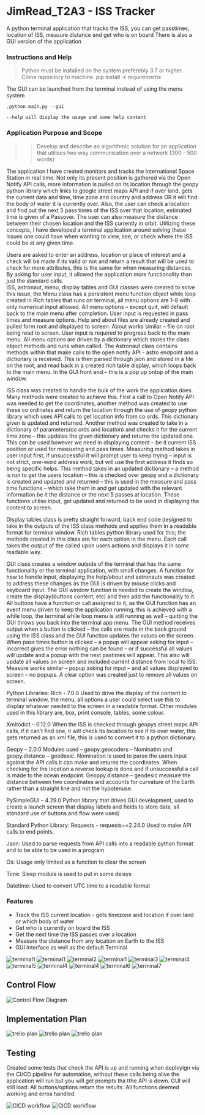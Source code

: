 # JimRead_T2A3 - ISS Tracker

A python terminal application that tracks the ISS, you can get passtimes, location of ISS, measure distance and get who is on board 
There is also a GUI version of the application

### Instructions and Help

> Python must be installed on the system preferebly 3.7 or higher.
> Clone repository to machine.
>pip install -r requirements

The GUI can be launched from the terminal instead of using the menu system
```
.python main.py --gui
```
```
--help will display the usage and some help content
```

### Application Purpose and Scope

>> Develop and describe an algorithmic solution for an application that utilises two way communication over a network (300 - 500 words)

The application I have created monitors and tracks the International Space Station in real time.  Not only its present position is gathered via the Open Notify API calls, more information is pulled on its location through the geopy python library which links to google street maps API and if over land, gets the current data and time, time zone and country and address OR it will find the body of water it is currently over.  Also, the user can check a location and find out the next 5 pass times of the ISS over that location, estimated time is given of a Passover.  The user can also measure the distance between their chosen location and the ISS currently in orbit.  Utilizing these concepts, I have developed a terminal application around solving these issues one could have when wanting to view, see, or check where the ISS could be at any given time.

Users are asked to enter an address, location or place of interest and a check will be made if its valid or not and return a result that will be used to check for more attributes, this is the same for when measuring distances.  By asking for user input, it allowed the application more functionality than just the standard calls.  
ISS, astronaut, menu, display tables and GUI classes were created to solve this issue, the Menu class has a persistent menu function object while loop created in Rich tables that runs on terminal, all menu options are 1-8 with only numerical input allowed.  All menu options – except quit, will default back to the main menu after completion.  User input is requested in pass times and measure options.  Help and about files are already created and pulled form root and displayed to screen.  About works similar – file on root being read to screen. User input is required to progress back to the main menu.   All menu options are driven by a dictionary which stores the class object methods and runs when called.
The Astronaut class contains methods within that make calls to the open notify API -  astro endpoint and a dictionary is received.  This is then parsed through json and stored in a file on the root, and read back in a created rich table display, which loops back to the main menu.  In the GUI front end – this is a pop up ontop of the main window.

ISS class was created to handle the bulk of the work the application does.  Many methods were created to achieve this.  First a call to Open Notify API was needed to get the coordinates, another method was created to use these co ordinates and return the location through the use of geopy python library which uses API calls to get location info from co ords.  This dictionary given is updated and returned.  Another method was created to take in a dictionary of parameters(co ords and location) and checks it for the current time zone – this updates the given dictionary and returns the updated one.  This can be used however we need in displaying content – be it current ISS position or used for measuring and pass times.  Measuring method takes in user input first, if unsuccessful it will prompt user to keep trying – input is not strict, one-word address work, but will use the first address it finds so being specific helps.  This method takes in an updated dictionary – a method is run to get the users location – this is checked over geopy and a dictionary is created and updated and returned – this is used in the measure and pass time functions – which take them in and get updated with the relevant information be it the distance or the next 5 passes at location.  These functions utilise input, get updated and returned to be used in displaying the content to screen.   

Display tables class is pretty straight forward, back end code designed to take in the outputs of the ISS class methods and applies them in a readable format for terminal window. Rich tables python library used for this; the methods created in this class are for each option in the menu.  Each call takes the output of the called upon users actions and displays it in some readable way.  

GUI class creates a window outside of the terminal that has the same functionality or the terminal application, with small changes.  A function for how to handle input, displaying the help/about and astronauts was created to address these changes as the GUI is driven by mouse clicks and keyboard input.   The GUI window function is needed to create the window, create the display(buttons content, etc) and then add the functionality to it.  All buttons have a function or call assigned to it, as the GUI function has an event menu driven to keep the application running, this is achieved with a while loop, the terminal while loop menu is still running as well – quitting the GUI throws you back into the terminal app menu.   The GUI method receives output when a button is clicked – the calls are made in the back ground using the ISS class and the GUI function updates the values on the screen.   When pass times button is clicked – a popup will appear asking for input – incorrect gives the error nothing can be found – or if successful all values will update and a popup with the next pastimes will appear.  This also will update all values on screen and included current distance from local to ISS.  Measure works similar – popup asking for input – and all values displayed to screen – no popups.  A clear option was created just to remove all values on screen.  

Python Libraries:
Rich - 7.0.0
Used to drive the display of the content to terminal window, the menu, all options a user could select use this to display whatever needed to the screen in a readable format. Other modules used in this library are, box, print console, tables, some colour.

Xmltodict – 0.12.0
When the ISS is checked through geopys street maps API calls, if it can’t find one, it will check its location to see if its over water, this gets returned as an xml file, this is used to convert it to a python dictionary.

Geopy – 2.0.0
Modules used – geopy.geocoders – Nominatim and geopy.distance – geodesic.  Nomination is used to parse the users input against the API calls it can make and returns the coordinates.  When checking for the location a reverse lookup is done and if unsuccessful a call is made to the ocean endpoint. Geoppy.distance – geodesic measure the distance between two coordinates and accounts for curvature of the Earth rather than a straight line and not the hypotenuse.

PySimpleGUI – 4.29.0
Python library that drives GUI development, used to create a launch screen that display labels and fields to store data, all standard use of buttons and flow were used/

Standard Python Library:
Requests  - requests~=2.24.0
Used to make API calls to end points. 

Json:
Used to parse requests from API calls into a readable python format and to be able to be used in a program

Os:
Usage only limited as a function to clear the screen

Time:
Sleep module is used to put in some delays

Datetime:
Used to convert UTC time to a readable format


### Features

- Track the ISS current location - gets timezone and location if over land or which body of water
- Get who is currently on board the ISS
- Get the next time the ISS passes over a location
- Measure the distance from any location on Earth to the ISS
- GUI Interface as well as the default Terminal 

![terminal1](/docs/JimRead_T2A3_term1.jpg)
![terminal1](/docs/JimRead_T2A3_term2a.jpg)
![terminal2](/docs/JimRead_T2A3_term2.jpg)
![terminal1](/docs/JimRead_T2A3_term2b.jpg)
![terminal3](/docs/JimRead_T2A3_term3.jpg)
![terminal4](/docs/JimRead_T2A3_gui1.jpg)
![terminal5](/docs/JimRead_T2A3_gui2.jpg)
![terminal4](/docs/JimRead_T2A3_gui1a.jpg)
![terminal4](/docs/JimRead_T2A3_gui3ab.jpg)
![terminal6](/docs/JimRead_T2A3_gui3.jpg)
![terminal7](/docs/JimRead_T2A3_gui4.jpg)

## Control Flow

![Control Flow Diagram](/docs/JimRead_T2A3-flowchart.png)


## Implementation Plan

![trello plan](/docs/JimRead_T2A3_START.jpg)
![trello plan](/docs/JimRead_T2A3_MIDDLE.jpg)
![trello plan](/docs/JimRead_T2A3_END.jpg)

## Testing

Created some tests that check the API is up and running when deployign via the CI/CD pipeline for automation, without these calls being alive the application will run but you will get prompts tha tthe API is down.  GUI will still load.  All buttons/options return the results.  All functions deemed working and erros handled. 

![CICD workflow](/docs/JimRead_T2A3-CDCD.jpg) 
![CICD workflow](/docs/JimRead_T2A3_TESTS.jpg) 
